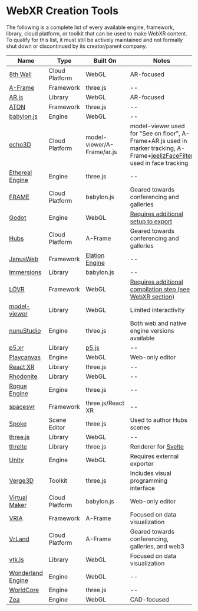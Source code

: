 # WebXR Creation Tools

The following is a complete list of every available engine, framework, library, cloud platform, or toolkit that can be used to make WebXR content.
To qualify for this list, it must still be actively maintained and not formally shut down or discontinued by its creator/parent company.

|Name|Type|Built On|Notes|
|--|--|--|--|
|[8th Wall](https://www.8thwall.com/)|Cloud Platform|WebGL|AR-focused|
|[A-Frame](https://aframe.io/)|Framework|three.js|--|
|[AR.js](https://github.com/AR-js-org/AR.js)|Library|WebGL|AR-focused|
|[ATON](http://osiris.itabc.cnr.it/aton/)|Framework|three.js|--|
|[babylon.js](https://www.babylonjs.com/)|Engine|WebGL|--|
|[echo3D](https://www.echo3d.co/)|Cloud Platform|model-viewer/A-Frame/ar.js|model-viewer used for "See on floor", A-Frame+AR.js used in marker tracking, A-Frame+[jeelizFaceFilter](https://github.com/jeeliz/jeelizFaceFilter) used in face tracking|
|[Ethereal Engine](https://www.etherealengine.com/)|Engine|three.js|--|
|[FRAME](https://framevr.io/)|Cloud Platform|babylon.js|Geared towards conferencing and galleries|
|[Godot](https://godotengine.org/)|Engine|WebGL|[Requires additional setup to export](https://www.snopekgames.com/tutorial/2020/how-make-vr-game-webxr-godot)|
|[Hubs](https://hubs.mozilla.com/)|Cloud Platform|A-Frame|Geared towards conferencing and galleries|
|[JanusWeb](https://github.com/jbaicoianu/janusweb)|Framework|[Elation Engine](https://github.com/jbaicoianu/elation-engine)|--|
|[Immersions](https://github.com/bruchansky/immersions)|Library|babylon.js|--|
|[LÖVR](https://lovr.org/)|Framework|WebGL|[Requires additional compilation step (see WebXR section)](https://lovr.org/docs/Compiling)
|[model-viewer](https://modelviewer.dev/)|Library|WebGL|Limited interactivity|
|[nunuStudio](https://www.nunustudio.org/)|Engine|three.js|Both web and native engine versions available|
|[p5.xr](https://p5xr.org/#/)|Library|[p5.js](https://p5js.org/)|--|
|[Playcanvas](https://playcanvas.com/)|Engine|WebGL|Web-only editor|
|[React XR](https://github.com/pmndrs/react-xr)|Library|three.js|--|
|[Rhodonite](https://github.com/actnwit/RhodoniteTS)|Library|WebGL|--|
|[Rogue Engine](https://rogueengine.io/)|Engine|three.js|--|
|[spacesvr](https://github.com/musehq/spacesvr)|Framework|three.js/React XR|--|
|[Spoke](https://hubs.mozilla.com/spoke)|Scene Editor|three.js|Used to author Hubs scenes|
|[three.js](https://threejs.org/)|Library|WebGL|--|
|[threlte](https://threlte.xyz/docs/introduction)|Library|three.js|Renderer for [Svelte](https://svelte.dev/)|
|[Unity](https://unity.com/)|Engine|WebGL|Requires external exporter|
|[Verge3D](https://www.soft8soft.com/verge3d/)|Toolkit|three.js|Includes visual programming interface|
|[Virtual Maker](https://www.virtualmaker.net/)|Cloud Platform|babylon.js|Web-only editor|
|[VRIA](https://github.com/vriajs/vria)|Framework|A-Frame|Focused on data visualization|
|[VrLand](https://vrland.io/)|Cloud Platform|A-Frame|Geared towards conferencing, galleries, and web3|
|[vtk.js](https://kitware.github.io/vtk-js/)|Library|WebGL|Focused on data visualization|
|[Wonderland Engine](https://wonderlandengine.com/)|Engine|WebGL|--|
|[WorldCore](https://github.com/croquet/worldcore)|Engine|three.js|--|
|[Zea](https://www.zea.live/)|Engine|WebGL|CAD-focused|
